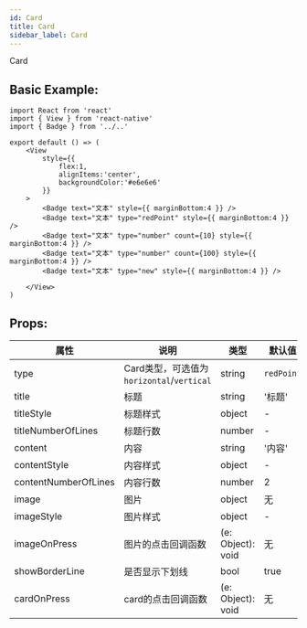 ```yaml
---
id: Card
title: Card
sidebar_label: Card
---
```


Card

## Basic Example:

```SnackPlayer name=Card-simple
import React from 'react'
import { View } from 'react-native'
import { Badge } from '../..'

export default () => (
    <View
        style={{
            flex:1,
            alignItems:'center',
            backgroundColor:'#e6e6e6'
        }}
    >
        <Badge text="文本" style={{ marginBottom:4 }} />
        <Badge text="文本" type="redPoint" style={{ marginBottom:4 }} />
        <Badge text="文本" type="number" count={10} style={{ marginBottom:4 }} />
        <Badge text="文本" type="number" count={100} style={{ marginBottom:4 }} />
        <Badge text="文本" type="new" style={{ marginBottom:4 }} />

    </View>
)
```

## Props:

属性 | 说明 | 类型 | 默认值
----|-----|------|------
| type    | Card类型，可选值为`horizontal`/`vertical` |   string   |   `redPoint`  |
| title   |   标题   |   string   |    '标题'  |
| titleStyle   |   标题样式  |   object   |   -    |
| titleNumberOfLines  |  标题行数   |  number  |  -  |
| content   |   内容   |   string    |    '内容'    |
| contentStyle   |  内容样式   |   object   |   -  |
| contentNumberOfLines  |  内容行数   |   number  |    2  | 
| image     |   图片   |   object  |   无  |
| imageStyle  |   图片样式  |  object   |   -  |
| imageOnPress   |    图片的点击回调函数   |   (e: Object): void |   无  |
| showBorderLine    | 是否显示下划线 |   bool  | true | 
| cardOnPress    |  card的点击回调函数 | (e: Object): void |   无  |


